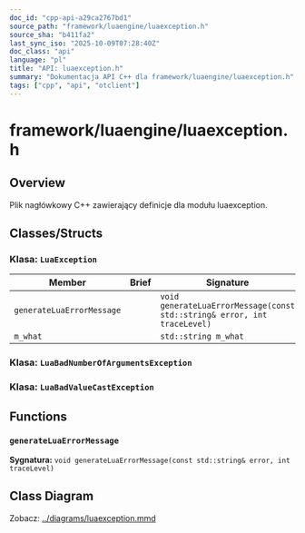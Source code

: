```yaml
---
doc_id: "cpp-api-a29ca2767bd1"
source_path: "framework/luaengine/luaexception.h"
source_sha: "b411fa2"
last_sync_iso: "2025-10-09T07:28:40Z"
doc_class: "api"
language: "pl"
title: "API: luaexception.h"
summary: "Dokumentacja API C++ dla framework/luaengine/luaexception.h"
tags: ["cpp", "api", "otclient"]
---
```


# framework/luaengine/luaexception.h

## Overview

Plik nagłówkowy C++ zawierający definicje dla modułu luaexception.

## Classes/Structs

### Klasa: `LuaException`

| Member | Brief | Signature |
|--------|-------|-----------|
| `generateLuaErrorMessage` |  | `void generateLuaErrorMessage(const std::string& error, int traceLevel)` |
| `m_what` |  | `std::string m_what` |

### Klasa: `LuaBadNumberOfArgumentsException`

### Klasa: `LuaBadValueCastException`

## Functions

### `generateLuaErrorMessage`

**Sygnatura:** `void generateLuaErrorMessage(const std::string& error, int traceLevel)`

## Class Diagram

Zobacz: [../diagrams/luaexception.mmd](../diagrams/luaexception.mmd)
